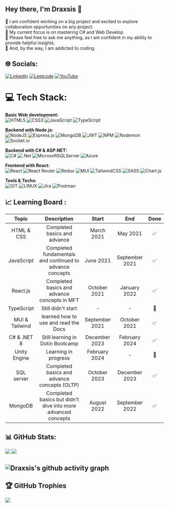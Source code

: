 ## Hey there, I'm Draxsis 👋

🔵 I am confident working on a big project and excited to explore collaboration opportunities on any project.</br>
🔵 My current focus is on mastering C# and Web Develop.</br>
🔵 Please feel free to ask me anything, as I am confident in my ability to provide helpful insights.</br>
🔵 And, by the way, I am addicted to coding.

## 🌐 Socials:
[![LinkedIn](https://img.shields.io/badge/LinkedIn-%230077B5.svg?logo=linkedin&logoColor=white)](https://linkedin.com/in/mostafa-koolabadi)
[![Leetcode](https://img.shields.io/badge/Leetcode-%230077B5.svg?logo=leetcode&logoColor=white)](https://Leetcode.com/ِDraxsis)
[![YouTube](https://img.shields.io/badge/Youtube-%230077B5.svg?logo=youtube&logoColor=white)](https://www.youtube.com/@Coding_With_Draxsis)

# 💻 Tech Stack:

**Basic Web development:** </br>
![HTML5](https://img.shields.io/badge/html5-%23E34F26.svg?style=flat-square&logo=html5&logoColor=white)
![CSS3](https://img.shields.io/badge/css3-%231572B6.svg?style=flat-square&logo=css3&logoColor=white)
![JavaScript](https://img.shields.io/badge/javascript-%23323330.svg?style=flat-square&logo=javascript&logoColor=%23F7DF1E)
![TypeScript](https://img.shields.io/badge/typescript-%23007ACC.svg?style=flat-square&logo=typescript&logoColor=white)</br>

**Backend with Node.js:** </br>
![NodeJS](https://img.shields.io/badge/node.js-6DA55F?style=flat-square&logo=node.js&logoColor=white)
![Express.js](https://img.shields.io/badge/express.js-%23404d59.svg?style=flat-square&logo=express&logoColor=%2361DAFB)
![MongoDB](https://img.shields.io/badge/MongoDB-%234ea94b.svg?style=flat-square&logo=mongodb&logoColor=white)
![JWT](https://img.shields.io/badge/JWT-black?style=flat-square&logo=JSON%20web%20tokens)
![NPM](https://img.shields.io/badge/NPM-%23CB3837.svg?style=flat-square&logo=npm&logoColor=white)
![Nodemon](https://img.shields.io/badge/NODEMON-%23323330.svg?style=flat-square&logo=nodemon&logoColor=%BBDEAD)
![Socket.io](https://img.shields.io/badge/Socket.io-black?style=flat-square&logo=socket.io&badgeColor=010101)</br>

**Backend with C# & ASP.NET:** </br>
![C#](https://img.shields.io/badge/c%23-%23239120.svg?style=flat-square&logo=c-sharp&logoColor=white)
![.Net](https://img.shields.io/badge/.NET-5C2D91?style=flat-square&logo=.net&logoColor=white)
![MicrosoftSQLServer](https://img.shields.io/badge/Microsoft%20SQL%20Server-CC2927?style=flat-square&logo=microsoft%20sql%20server&logoColor=white)
![Azure](https://img.shields.io/badge/azure-%230072C6.svg?style=flat-square&logo=microsoftazure&logoColor=white)</br>

**Frontend with React:** </br>
![React](https://img.shields.io/badge/react-%2320232a.svg?style=flat-square&logo=react&logoColor=%2361DAFB)
![React Router](https://img.shields.io/badge/React_Router-CA4245?style=flat-square&logo=react-router&logoColor=white)
![Redux](https://img.shields.io/badge/redux-%23593d88.svg?style=flat-square&logo=redux&logoColor=white)
![MUI](https://img.shields.io/badge/MUI-%230081CB.svg?style=flat-square&logo=mui&logoColor=white)
![TailwindCSS](https://img.shields.io/badge/tailwindcss-%2338B2AC.svg?style=flat-square&logo=tailwind-css&logoColor=white)
![SASS](https://img.shields.io/badge/SASS-hotpink.svg?style=flat-square&logo=SASS&logoColor=white)
![Chart.js](https://img.shields.io/badge/chart.js-F5788D.svg?style=flat-square&logo=chart.js&logoColor=white)</br>

**Tools & Techs:** </br>
![GIT](https://img.shields.io/badge/Git-fc6d26?style=flat-square&logo=git&logoColor=white)
![LINUX](https://img.shields.io/badge/Linux-FCC624?style=flat-square&logo=linux&logoColor=black)
![Jira](https://img.shields.io/badge/jira-%230A0FFF.svg?style=flat-square&logo=jira&logoColor=white)
![Postman](https://img.shields.io/badge/Postman-FF6C37?style=flat-square&logo=postman&logoColor=white)</br>


## 📈 Learning Board : 

| Topic             | Description                                                  | Start             | End                   | Done        |
|    :---:          |     :---:                                                    |     :---:         |   :---:               |  :---:      |
| HTML & CSS        | Completed basics and advance                                 | March 2021        |     May 2021          |    ✅      |
| JavaScript        | Completed fundamentals and continued to advance concepts     | June 2021    |     September 2021     |    ✅      |
| React.js          | Completed basics and advance concepts in MFT                 | October 2021    |     January 2022     |    ✅       |
| TypeScript        | Still didn't start                                           | -                 |     -                 |      📅   |
| MUI & Tailwind    | learned how to use and read the Docs                         | September 2021    |      October 2021    |     ✅      |
| C# & .NET 8       | Still learning in Dotin Bootcamp                             | December 2023     |     February 2024     |       ✅   |
| Unity Engine      | Learning in progress                                         | February 2024     |     -                 |       📅   |
| SQL server        | Completed basics and advance concepts (OLTP)                 | October 2023      |     December 2023     |     ✅      |
| MongoDB           | Completed basics but didn't dive into more advanced concepts | August 2022       |     September 2022    |      ✅     |



## 📊 GitHub Stats:
![](https://github-readme-streak-stats.herokuapp.com/?user=Draxsis&theme=tokyonight&hide_border=false)
![](https://github-readme-stats.vercel.app/api/top-langs/?username=Draxsis&theme=tokyonight&hide_border=false&include_all_commits=true&count_private=false&layout=compact)

## ![Draxsis's github activity graph](https://github-readme-activity-graph.vercel.app/graph?username=Draxsis&theme=github)

## 🏆 GitHub Trophies
![](https://github-profile-trophy.vercel.app/?username=Draxsis&theme=radical&no-frame=false&no-bg=false&margin-w=4)
